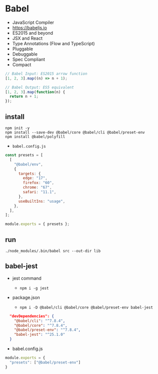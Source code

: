 # Babel
- JavaScript Compiler
- https://babeljs.io
- ES2015 and beyond
- JSX and React
- Type Annotations (Flow and TypeScript)
- Pluggable
- Debuggable
- Spec Compliant
- Compact

```js
// Babel Input: ES2015 arrow function
[1, 2, 3].map((n) => n + 1);

// Babel Output: ES5 equivalent
[1, 2, 3].map(function(n) {
  return n + 1;
});
```

## install

```
npm init -y
npm install --save-dev @babel/core @babel/cli @babel/preset-env
npm install @babel/polyfill
```

- `babel.config.js`

```js
const presets = [
  [
    "@babel/env",
    {
      targets: {
        edge: "17",
        firefox: "60",
        chrome: "67",
        safari: "11.1",
      },
      useBuiltIns: "usage",
    },
  ],
];

module.exports = { presets };
```

## run

```
./node_modules/.bin/babel src --out-dir lib
```

## babel-jest

- jest command
  - `npm i -g jest`

- package.json
  - `npm i -D @babel/cli @babel/core @babel/preset-env babel-jest`

```json
  "devDependencies": {
    "@babel/cli": "^7.8.4",
    "@babel/core": "^7.8.4",
    "@babel/preset-env": "^7.8.4",
    "babel-jest": "^25.1.0"
  }
```

- babel.config.js

```js
module.exports = {
  "presets": ["@babel/preset-env"]
}
```

